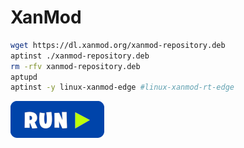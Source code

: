# XanMod
```bash
wget https://dl.xanmod.org/xanmod-repository.deb
aptinst ./xanmod-repository.deb
rm -rfv xanmod-repository.deb
aptupd
aptinst -y linux-xanmod-edge #linux-xanmod-rt-edge
```
[![bashrun](../images/bashrun.png)](br:xanmod)